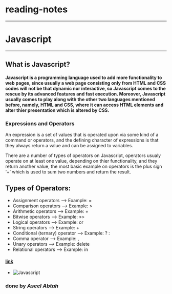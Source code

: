 # reading-notes
---

# Javascript

----

## What is Javascript?


#### Javascript is a programming language used to add more functionality to web pages, since usually a web page consisting only from HTML and CSS codes will not be that dynamic nor interactive, so Javascript comes to the rescue by its advanced features and fast execution. Moreover, Javascript usually comes to play along with the other two languages mentioned before, namely, HTML and CSS, where it can access HTML elements and alter thier presentation which is altered by CSS.

 ### Expressions and Operators
An expression is a set of values that is operated upon via some kind of a command or operators, and the defining character of expressions is that they always return a value and can be assigned to variables.

There are a number of types of operators on Javascript, operators usualy operate on at least one value, depending on thier functionality, and they return another value, the most basic example on operators is the plus sign ‘+’ which is used to sum two numbers and return the result.

 ## Types of Operators:
* Assignment operators –> Example: =
* Comparison operators –> Example: >
* Arithmetic operators –> Example: +
* Bitwise operators –> Example: »>
* Logical operators –> Example: or
* String operators –> Example: +
* Conditional (ternary) operator –> Example: ? :
* Comma operator –> Example: ,
* Unary operators –> Example: delete
* Relational operators –> Example: in

#### [link](https://www.w3schools.com/js/js_operators.asp)

* ![Javascript](https://tse1.mm.bing.net/th?id=OIP.nQeWG-yneJEZCl8fMepI1QAAAA&pid=Api&P=0&w=316&h=159)

 ### done by ***Aseel Abtah***
 



